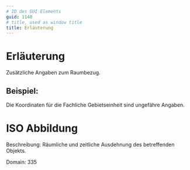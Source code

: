 ```yaml
---
# ID des GUI Elements
guid: 1140
# title, used as window title
title: Erläuterung
---
```


# Erläuterung

Zusätzliche Angaben zum Raumbezug.

## Beispiel:

Die Koordinaten für die Fachliche Gebietseinheit sind ungefähre Angaben.


# ISO Abbildung

Beschreibung: Räumliche und zeitliche Ausdehnung des betreffenden Objekts.

Domain: 335